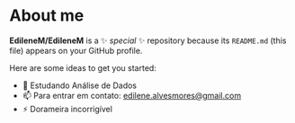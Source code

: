# About me


**EdileneM/EdileneM** is a ✨ _special_ ✨ repository because its `README.md` (this file) appears on your GitHub profile.

Here are some ideas to get you started:
- 💾 Estudando Análise de Dados
- 📫 Para entrar em contato: edilene.alvesmores@gmail.com
- ⚡ Dorameira incorrigível 

